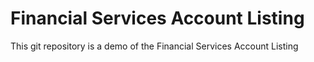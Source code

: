 # Financial Services Account Listing

This git repository is a demo of the Financial Services Account Listing